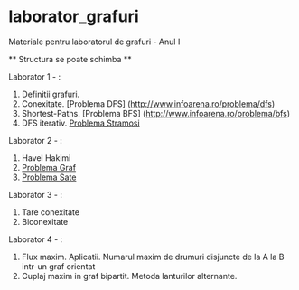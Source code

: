 # laborator_grafuri
Materiale pentru laboratorul de grafuri - Anul I

** Structura se poate schimba **

Laborator 1 - :

1. Definitii grafuri.
2. Conexitate. [Problema DFS]
   (http://www.infoarena.ro/problema/dfs)
3. Shortest-Paths. [Problema BFS]
   (http://www.infoarena.ro/problema/bfs)
4. DFS iterativ. [Problema
   Stramosi](http://www.infoarena.ro/problema/stramosi)


Laborator 2 - :

1. Havel Hakimi
2. [Problema Graf](http://www.infoarena.ro/problema/graf)
3. [Problema Sate](http://www.infoarena.ro/problema/sate)

Laborator 3 - :

1. Tare conexitate
2. Biconexitate

Laborator 4 - :

1. Flux maxim. Aplicatii. Numarul maxim de drumuri disjuncte de la A la
   B intr-un graf orientat
2. Cuplaj maxim in graf bipartit. Metoda lanturilor alternante.
